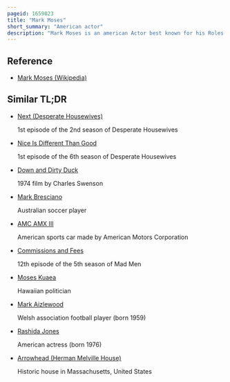 ```yaml
---
pageid: 1659023
title: "Mark Moses"
short_summary: "American actor"
description: "Mark Moses is an american Actor best known for his Roles as Paul young in abc Comedy Drama desperate Housewives and herman Duck Phillips in the amc Period Drama mad Men."
---
```


## Reference

- [Mark Moses (Wikipedia)](https://en.wikipedia.org/?curid=1659023)

## Similar TL;DR

- [Next (Desperate Housewives)](/tldr/en/next-desperate-housewives)

  1st episode of the 2nd season of Desperate Housewives

- [Nice Is Different Than Good](/tldr/en/nice-is-different-than-good)

  1st episode of the 6th season of Desperate Housewives

- [Down and Dirty Duck](/tldr/en/down-and-dirty-duck)

  1974 film by Charles Swenson

- [Mark Bresciano](/tldr/en/mark-bresciano)

  Australian soccer player

- [AMC AMX III](/tldr/en/amc-amx-iii)

  American sports car made by American Motors Corporation

- [Commissions and Fees](/tldr/en/commissions-and-fees)

  12th episode of the 5th season of Mad Men

- [Moses Kuaea](/tldr/en/moses-kuaea)

  Hawaiian politician

- [Mark Aizlewood](/tldr/en/mark-aizlewood)

  Welsh association football player (born 1959)

- [Rashida Jones](/tldr/en/rashida-jones)

  American actress (born 1976)

- [Arrowhead (Herman Melville House)](/tldr/en/arrowhead-herman-melville-house)

  Historic house in Massachusetts, United States
